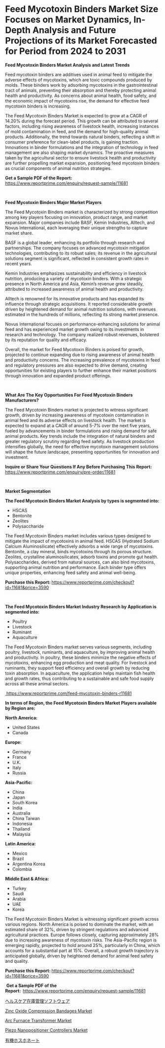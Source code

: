<p><h1>Feed Mycotoxin Binders Market Size Focuses on Market Dynamics, In-Depth Analysis and Future Projections of its Market Forecasted for Period from 2024 to 2031</h1></p><p><strong>Feed Mycotoxin Binders Market Analysis and Latest Trends</strong></p>
<p><p>Feed mycotoxin binders are additives used in animal feed to mitigate the adverse effects of mycotoxins, which are toxic compounds produced by molds. These binders work by adsorbing mycotoxins in the gastrointestinal tract of animals, preventing their absorption and thereby protecting animal health and productivity. As concerns about animal health, food safety, and the economic impact of mycotoxins rise, the demand for effective feed mycotoxin binders is increasing.</p><p>The Feed Mycotoxin Binders Market is expected to grow at a CAGR of 14.20% during the forecast period. This growth can be attributed to several factors, including rising awareness of livestock health, increasing instances of mold contamination in feed, and the demand for high-quality animal products. Additionally, the trend towards natural binders, reflecting a shift in consumer preference for clean-label products, is gaining traction. Innovations in binder formulations and the integration of technology in feed management are also shaping market dynamics. The proactive measures taken by the agricultural sector to ensure livestock health and productivity are further propelling market expansion, positioning feed mycotoxin binders as crucial components of animal nutrition strategies.</p></p>
<p><strong>Get a Sample PDF of the Report:&nbsp;</strong> <a href="https://www.reportprime.com/enquiry/request-sample/11681">https://www.reportprime.com/enquiry/request-sample/11681</a></p>
<p>&nbsp;</p>
<p><strong>Feed Mycotoxin Binders Major Market Players</strong></p>
<p><p>The Feed Mycotoxin Binders market is characterized by strong competition among key players focusing on innovation, product range, and market expansion. Major companies include BASF, Kemin Industries, Alltech, and Novus International, each leveraging their unique strengths to capture market share.</p><p>BASF is a global leader, enhancing its portfolio through research and partnerships. The company focuses on advanced mycotoxin mitigation technologies, contributing to its robust sales; its revenue in the agricultural solutions segment is significant, reflected in consistent growth rates in recent years.</p><p>Kemin Industries emphasizes sustainability and efficiency in livestock nutrition, producing a variety of mycotoxin binders. With a strategic presence in North America and Asia, Kemin’s revenue grew steadily, attributed to increased awareness of animal health and productivity.</p><p>Alltech is renowned for its innovative products and has expanded its influence through strategic acquisitions. It reported considerable growth driven by heightened demand for animal nutrition solutions, with revenues estimated in the hundreds of millions, reflecting its strong market presence.</p><p>Novus International focuses on performance-enhancing solutions for animal feed and has experienced market growth owing to its investments in research and technology. The company realized robust revenues, bolstered by its reputation for quality and efficacy.</p><p>Overall, the market for Feed Mycotoxin Binders is poised for growth, projected to continue expanding due to rising awareness of animal health and productivity concerns. The increasing prevalence of mycotoxins in feed and regulatory pressures are also expected to drive demand, creating opportunities for existing players to further enhance their market positions through innovation and expanded product offerings.</p></p>
<p>&nbsp;</p>
<p><strong>What Are The Key Opportunities For Feed Mycotoxin Binders Manufacturers?</strong></p>
<p><p>The Feed Mycotoxin Binders market is projected to witness significant growth, driven by increasing awareness of mycotoxin contamination in animal feed and its adverse effects on livestock health. The market is expected to expand at a CAGR of around 5-7% over the next five years, fueled by advancements in binder formulations and rising demand for safe animal products. Key trends include the integration of natural binders and greater regulatory scrutiny regarding feed safety. As livestock production intensifies globally, the need for effective mycotoxin management solutions will shape the future landscape, presenting opportunities for innovation and investment.</p></p>
<p><strong>Inquire or Share Your Questions If Any Before Purchasing This Report:</strong> <a href="https://www.reportprime.com/enquiry/pre-order/11681">https://www.reportprime.com/enquiry/pre-order/11681</a></p>
<p>&nbsp;</p>
<p><strong>Market Segmentation</strong></p>
<p><strong>The Feed Mycotoxin Binders Market Analysis by types is segmented into:</strong></p>
<p><ul><li>HSCAS</li><li>Bentonite</li><li>Zeolites</li><li>Polysaccharide</li></ul></p>
<p><p>The Feed Mycotoxin Binders market includes various types designed to mitigate the impact of mycotoxins in animal feed. HSCAS (Hydrated Sodium Calcium Aluminosilicate) effectively adsorbs a wide range of mycotoxins. Bentonite, a clay mineral, binds mycotoxins through its porous structure. Zeolites, crystalline aluminosilicates, adsorb toxins and promote gut health. Polysaccharides, derived from natural sources, can also bind mycotoxins, supporting animal nutrition and performance. Each binder type offers unique properties, enhancing feed safety and animal well-being.</p></p>
<p><strong>Purchase this Report:&nbsp;</strong><a href="https://www.reportprime.com/checkout?id=11681&price=3590">https://www.reportprime.com/checkout?id=11681&price=3590</a></p>
<p>&nbsp;</p>
<p><strong>The Feed Mycotoxin Binders Market Industry Research by Application is segmented into:</strong></p>
<p><ul><li>Poultry</li><li>Livestock</li><li>Ruminant</li><li>Aquaculture</li></ul></p>
<p><p>The Feed Mycotoxin Binders market serves various segments, including poultry, livestock, ruminants, and aquaculture, by improving animal health and productivity. In poultry, these binders minimize the negative effects of mycotoxins, enhancing egg production and meat quality. For livestock and ruminants, they support feed efficiency and overall growth by reducing toxin absorption. In aquaculture, the application helps maintain fish health and growth rates, thus contributing to a sustainable and safe food supply across all these animal sectors.</p></p>
<p><a href="https://www.reportprime.com/feed-mycotoxin-binders-r11681">&nbsp;https://www.reportprime.com/feed-mycotoxin-binders-r11681</a></p>
<p><strong>In terms of Region, the Feed Mycotoxin Binders Market Players available by Region are:</strong></p>
<p>
    <p> <strong> North America: </strong>
        <ul>
            <li>United States</li>
            <li>Canada</li>
        </ul>
        </p> 
    <p> <strong> Europe: </strong>
        <ul>
            <li>Germany</li>
            <li>France</li>
            <li>U.K.</li>
            <li>Italy</li>
            <li>Russia</li>
        </ul>
        </p> 
    <p> <strong> Asia-Pacific: </strong>
        <ul>
            <li>China</li>
            <li>Japan</li>
            <li>South Korea</li>
            <li>India</li>
            <li>Australia</li>
            <li>China Taiwan</li>
            <li>Indonesia</li>
            <li>Thailand</li>
            <li>Malaysia</li>
        </ul>
        </p> 
    <p> <strong> Latin America: </strong>
        <ul>
            <li>Mexico</li>
            <li>Brazil</li>
            <li>Argentina Korea</li>
            <li>Colombia</li>
        </ul>
        </p> 
    <p> <strong> Middle East & Africa: </strong>
        <ul>
            <li>Turkey</li>
            <li>Saudi</li>
            <li>Arabia</li>
            <li>UAE</li>
            <li>Korea</li>
        </ul>
    </p>
    </p>
<p><p>The Feed Mycotoxin Binders Market is witnessing significant growth across various regions. North America is poised to dominate the market, with an estimated share of 32%, driven by stringent regulations and advanced agricultural practices. Europe follows closely, capturing approximately 28% due to increasing awareness of mycotoxin risks. The Asia-Pacific region is emerging rapidly, projected to hold around 25%, particularly in China, which accounts for a substantial part at 15%. Overall, a robust growth trajectory is anticipated globally, driven by heightened demand for animal feed safety and quality.</p></p>
<p><strong>Purchase this Report: </strong><a href="https://www.reportprime.com/checkout?id=11681&price=3590">https://www.reportprime.com/checkout?id=11681&price=3590</a></p>
<p>&nbsp;<strong>Get a Sample PDF of the Report:&nbsp;&nbsp;</strong><a href="https://www.reportprime.com/enquiry/request-sample/11681">https://www.reportprime.com/enquiry/request-sample/11681</a></p>
<p><strong></strong></p>
<p><p><a href="https://medium.com/@kandrakodamadbg/%E3%82%B0%E3%83%AD%E3%83%BC%E3%83%90%E3%83%AB%E3%83%98%E3%83%AB%E3%82%B9%E3%82%B1%E3%82%A2%E5%9C%A8%E5%BA%AB%E7%AE%A1%E7%90%86%E3%82%BD%E3%83%95%E3%83%88%E3%82%A6%E3%82%A7%E3%82%A2%E5%B8%82%E5%A0%B4%E5%88%86%E6%9E%90-%E4%B8%BB%E8%A6%81%E5%B8%82%E5%A0%B4%E3%83%88%E3%83%AC%E3%83%B3%E3%83%89%E3%81%A8%E5%B0%86%E6%9D%A5%E3%81%AE%E4%BA%88%E6%B8%AC-2024-2031-61d40c1a4b7e">ヘルスケア在庫管理ソフトウェア</a></p><p><a href="https://issuu.com/reportprime-2/docs/zinc-oxide-compression-bandages-mar_4dd3d57bf71124">Zinc Oxide Compression Bandages Market</a></p><p><a href="https://medium.com/@joe.tucker3457/strategic-market-insights-into-the-global-arc-furnace-transformer-market-2024-2031-092aa80f8889">Arc Furnace Transformer Market</a></p><p><a href="https://issuu.com/reportprime-2/docs/piezo-nanopositioner-controllers-ma_f56e310ddd424b">Piezo Nanopositioner Controllers Market</a></p><p><a href="https://medium.com/@kandrakodamadbg/%E6%9C%89%E6%A9%9F%E3%83%AA%E3%83%B3%E9%85%B8%E5%A1%A9%E5%B8%82%E5%A0%B4%E5%8B%95%E5%90%91%E3%81%A8%E5%88%86%E6%9E%90-%E5%B0%86%E6%9D%A5%E3%81%AE%E6%88%90%E9%95%B7%E3%81%AE%E6%A9%9F%E4%BC%9A%E3%81%A8%E8%AA%B2%E9%A1%8C-2024%E5%B9%B4-2031%E5%B9%B4-67d3ef59ca53">有機ホスホネート</a></p></p>